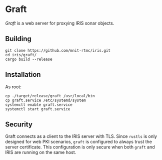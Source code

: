 # Graft

*Graft* is a web server for proxying IRIS sonar objects.

## Building

```
git clone https://github.com/mnit-rtmc/iris.git
cd iris/graft/
cargo build --release
```

## Installation

As root:
```
cp ./target/release/graft /usr/local/bin
cp graft.service /etc/systemd/system
systemctl enable graft.service
systemctl start graft.service
```

## Security

Graft connects as a client to the IRIS server with TLS.  Since `rustls` is only
designed for web PKI scenarios, `graft` is configured to always trust the server
certificate.  This configuration is only secure when both `graft` and IRIS are
running on the same host.
